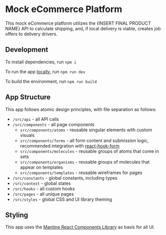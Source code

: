 # Mock eCommerce Platform

This mock eCommerce platform utilizes the {INSERT FINAL PRODUCT NAME} API to calculate shipping, and, if local delivery is viable, creates job offers to delivery drivers.

## Development

To install dependencies, run
`npm i`

To run the app [locally](http://localhost:5173/), run
`npm run dev`

To build the environment, run
`npm run build`

## App Structure

This app follows atomic design principles, with file separation as follows:

- `/src/api` - all API calls
- `/src/components` - all page components
  - `src/components/atoms` - reusable singular elements with custom visuals
  - `src/components/forms` - all form content and submission logic, recommended integration with [react-hook-form](https://www.react-hook-form.com/)
  - `src/components/molecules` - reusable groups of atoms that come in sets
  - `src/components/organisms` - reusable groups of molecules that appear on templates
  - `src/components/templates` - reusable wireframes for pages
- `/src/constants` - global constants, including types
- `/src/context` - global states
- `/src/hooks` - all custom hooks
- `/src/pages` - all unique pages
- `/src/styles` - global CSS and UI library theming

## Styling

This app uses the [Mantine React Components Library](https://mantine.dev/) as basis for all UI.
